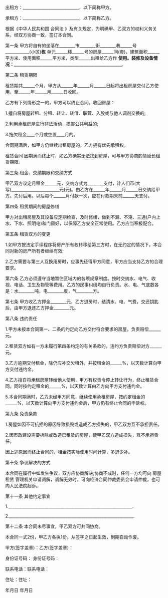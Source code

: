 
 


出租方：____________________________，以下简称甲方。


承租方：____________________________，以下简称乙方。


根据《中华人民共和国
合同法
》及有关规定，为明确甲、乙双方的权利义务关系，经双方协商一致，签订本合同。


第一条 甲方将自有的坐落在________市________街________巷______号____________(小区)______栋______ 单元______楼______号的房屋______间(套)，建筑面积______平方米、使用面积______平方米，类型______出租给乙方作 ______使用。装修及设备情况：____________________________________________________________.


第二条 租赁期限


租赁期共______个月，甲方从______年______月______日起将出租房屋交付乙方使用，至______年______月______日收回。


乙方有下列情形之一的，甲方可以终止合同，收回房屋：


1.擅自将房屋转租、分租、转让、转借、联营、入股或与他人调剂交换的;


2.利用承租房屋进行非法活动，损害公共利益的;


3.拖欠租金____个月或空置____月的。


合同期满后，如甲方仍继续出租房屋的，乙方拥有优先承租权。



租赁合同
因期满而终止时，如乙方确实无法找到房屋，可与甲方协商酌情延长租赁期限。


第三条 租金、交纳期限和交纳方式


甲乙双方议定月租金______元，交纳方式为________支付，计人们币(大写)________________________元(元)。由乙方在______年______月______日交纳给甲方。先付后用。以后每个______月付款一次，应在付款期末前______天支付。


第四条 租赁期间的房屋修缮


甲方对出租房屋及其设备应定期检查，及时修缮，做到不漏、不淹、三通(户内上水、下水、照明电)和门窗好，以保障乙方安全正常使用。乙方应当积极配合。


第五条 租赁双方的变更


1.如甲方按法定手续程序将房产所有权转移给第三方时，在无约定的情况下，本合同对新的房产所有者继续有效;


2.乙方需要与第三人互换用房时，应事先征得甲方同意，甲方应当支持乙方的合理要求。


第六条 乙方必须遵守当地暂住区域内的各项规章制度。按时交纳水、电气、收视、电话、卫生及物管等费用。乙方的民事纠纷均自行负责。水、电、气底数各是：水________吨，电________度，气________方。


第七条 甲方收乙方押金________元，乙方退房时，结清水、电、气费，交还钥匙后，由甲方退还乙方押金________元。


第八条 违约责任


1.甲方未按本合同第一、二条的约定向乙方交付符合要求的房屋，负责赔偿______元。


2.租赁双方如有一方未履行第四条约定的有关条款的，违约方负责赔偿对方______元。


3.乙方逾期交付租金，除仍应补交欠租外，并按租金的______%，以天数计算向甲方交付违约金。


4.乙方擅自将承租房屋转给他人使用，甲方有权责令停止转让行为，终止租赁合同。同时按约定租金的______%，以天数计算由乙方向甲方支付违约金。


5.本合同期满时，乙方未经甲方同意，继续使用承租房屋，按约定租金的______%，以天数计算向甲方支付违约金后，甲方仍有终止合同的申诉权。


第九条 免责条款


1.房屋如因不可抗拒的原因导致损毁或造成乙方损失的，甲乙双方互不承担责任。


2.因市政建设需要拆除或改造已租赁的房屋，使甲乙双方造成损失，互不承担责任。


因上述原因而终止合同的，租金按实际使用时间计算，多退少补。


第十条 争议解决的方式


本合同在履行中如发生争议，双方应协商解决;协商不成时，任何一方均可向
房屋租赁
管理机关申请调解，调解无效时，可向经济合同仲裁委员会申请仲裁，也可向人民法院起诉。


第十一条 其他约定事宜


1.______________________________________________________________.


2.______________________________________________________________.


第十二条 本合同未尽事宜，甲乙双方可共同协商。


本合同一式2份，甲乙方各执1份。从签字之日起生效，到期自动作废。


甲方(签字盖章)：乙方(签字盖章)：


身份证号码： 身份证号码：


联系电话：联系电话：


住址：住址：


年月日 年月日
 


 

 
 
 
 
 
  


  
 

  


  


  
 
 
 
 

